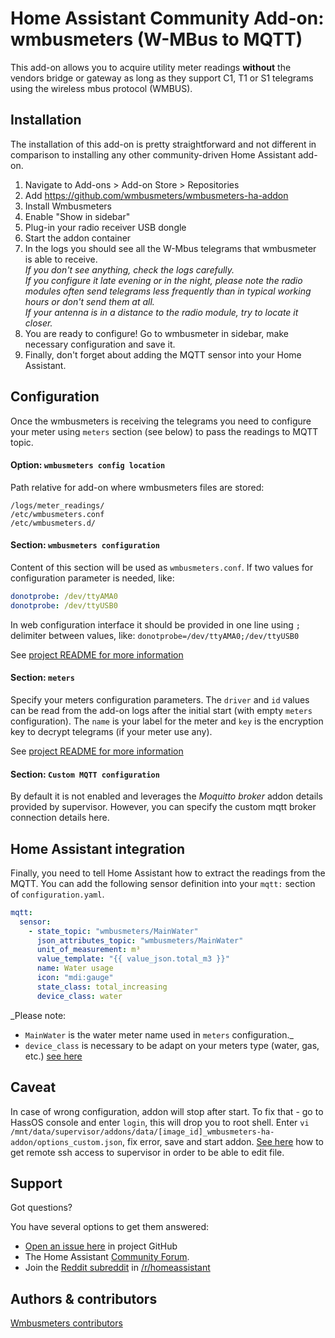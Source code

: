 # Home Assistant Community Add-on: wmbusmeters (W-MBus to MQTT)

This add-on allows you to acquire utility meter readings **without** the vendors bridge or gateway as long as they support C1, T1 or S1 telegrams using the wireless mbus protocol (WMBUS).


## Installation

The installation of this add-on is pretty straightforward and not different in
comparison to installing any other community-driven Home Assistant add-on.

1. Navigate to Add-ons > Add-on Store > Repositories
1. Add https://github.com/wmbusmeters/wmbusmeters-ha-addon
1. Install Wmbusmeters
1. Enable "Show in sidebar"
1. Plug-in your radio receiver USB dongle
1. Start the addon container
1. In the logs you should see all the W-Mbus telegrams that wmbusmeter is able to receive. <br> _If you don't see anything, check the logs carefully. <br> If you configure it late evening or in the night, please note the radio modules often send telegrams less frequently than in typical working hours or don't send them at all. <br> If your antenna is in a distance to the radio module, try to locate it closer._
1. You are ready to configure! Go to wmbusmeter in sidebar, make necessary configuration and save it.
1. Finally, don't forget about adding the MQTT sensor into your Home Assistant.


## Configuration

Once the wmbusmeters is receiving the telegrams you need to configure your meter using `meters` section (see below) to pass the readings to MQTT topic.

#### Option: `wmbusmeters config location`

Path relative for add-on where wmbusmeters files are stored:
```
/logs/meter_readings/
/etc/wmbusmeters.conf
/etc/wmbusmeters.d/
```

#### Section: `wmbusmeters configuration`

Content of this section will be used as `wmbusmeters.conf`.
If two values for configuration parameter is needed, like:
```yaml
donotprobe: /dev/ttyAMA0
donotprobe: /dev/ttyUSB0
```
In web configuration interface it should be provided in one line using `;` delimiter between values, like: `donotprobe=/dev/ttyAMA0;/dev/ttyUSB0`

See [project README for more information][github]

#### Section: `meters`

Specify your meters configuration parameters. The `driver` and `id` values can be read from the add-on logs after the initial start (with empty `meters` configuration). The `name` is your label for the meter and `key` is the encryption key to decrypt telegrams (if your meter use any).

See [project README for more information][github]

#### Section: `Custom MQTT configuration`

By default it is not enabled and leverages the _Moquitto broker_ addon details provided by supervisor. However, you can specify the custom mqtt broker connection details here.


## Home Assistant integration

Finally, you need to tell Home Assistant how to extract the readings from the MQTT. You can add the following sensor definition into your `mqtt:` section of `configuration.yaml`.

```yaml
mqtt:
  sensor:
    - state_topic: "wmbusmeters/MainWater"
      json_attributes_topic: "wmbusmeters/MainWater"
      unit_of_measurement: m³
      value_template: "{{ value_json.total_m3 }}"
      name: Water usage
      icon: "mdi:gauge"
      state_class: total_increasing
      device_class: water
```

_Please note: 

- `MainWater` is the water meter name used in `meters` configuration._
- `device_class` is necessary to be adapt on your meters type (water, gas, etc.) [see here](https://developers.home-assistant.io/docs/core/entity/sensor/#available-device-classes)

## Caveat

In case of wrong configuration, addon will stop after start. To fix that - go to HassOS console and enter `login`, this will drop you to root shell. Enter `vi /mnt/data/supervisor/addons/data/[image_id]_wmbusmeters-ha-addon/options_custom.json`, fix error, save and start addon. [See here](https://developers.home-assistant.io/docs/operating-system/debugging/) how to get remote ssh access to supervisor in order to be able to edit file.

## Support

Got questions?

You have several options to get them answered:

- [Open an issue here][issue] in project GitHub
- The Home Assistant [Community Forum][forum].
- Join the [Reddit subreddit][reddit] in [/r/homeassistant][reddit]

## Authors & contributors

[Wmbusmeters contributors][contributors]

[contributors]: https://github.com/wmbusmeters/wmbusmeters-ha-addon/graphs/contributors
[forum]: https://community.home-assistant.io/c/home-assistant-os/25
[github]: https://github.com/wmbusmeters/wmbusmeters-ha-addon
[issue]: https://github.com/wmbusmeters/wmbusmeters/issues
[reddit]: https://reddit.com/r/homeassistant
